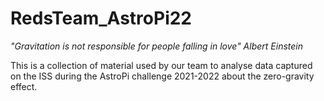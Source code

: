 # RedsTeam_AstroPi22

*"Gravitation is not responsible for people falling in love"
Albert Einstein*




This is a collection of material used by our team to analyse data captured on the ISS during the AstroPi challenge 2021-2022 about the zero-gravity effect.

